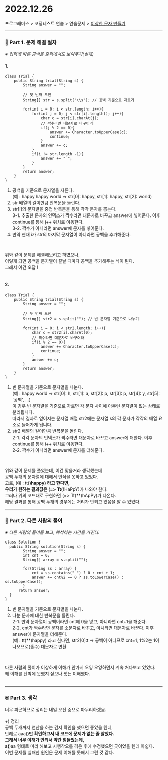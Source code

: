 # 2022.12.26
프로그래머스 > 코딩테스트 연습 > 연습문제 > [이상한 문자 만들기](https://school.programmers.co.kr/learn/courses/30/lessons/12930#)

---
### 📌 Part 1. 문제 해결 절차
_※ 입력에 따른 공백을 출력에서도 보여주기(실패)_<br>
#### 1.
```
class Trial {
    public String trial(String s) {
        String answer = "";

        // 첫 번째 도전
        String[] str = s.split("\\s"); // 공백 기준으로 자르기
        
        for(int i = 0; i < str.length; i++){
            for(int j = 0; j < str[i].length(); j++){
                char c = str[i].charAt(j);
                // 짝수라면 대문자로 바꾸어라
                if(j % 2 == 0){
                    answer += Character.toUpperCase(c);
                    continue;
                }
                answer += c;
            }
            if(i != str.length -1){
                answer += " ";
            }
        }
        return answer;
    }
}
```
1. 공백을 기준으로 문자열을 자른다.<br>
    (예 : happy happy world => str[0]: happy, str[1]: happy, str[2]: world)
2. str 배열의 길이만큼 반복문을 돌린다.
3. str[i]의 문자열을 중첩 반복문을 통해 각각 문자를 뽑는다. <br>
3-1. 추출한 문자의 인덱스가 짝수라면 대문자로 바꾸고 answer에 넣어준다. 이후 continue를 통해 j++ 위치로 이동한다.<br>
3-2. 짝수가 아니라면 answer에 문자를 넣어준다.
4. 만약 현재 i가 str의 마지막 문자열이 아니라면 공백을 추가해준다.
<br>

위와 같이 문제를 해결해보려고 하였으나, <br>
이렇게 되면 공백을 문자열이 끝날 때마다 공백을 추가해주는 식이 된다.<br>
그래서 이건 오답 !<br>
<br>

#### 2.
```
class Trial {
    public String trial(String s) {
        String answer = "";
        
        // 두 번째 도전
        String[] str2 = s.split(""); // 빈 문자열 기준으로 나누기
        
        for(int i = 0; i < str2.length; i++){
            char c = str2[i].charAt(0);
            // 짝수라면 대문자로 바꾸어라
            if(i % 2 == 0){
                answer += Character.toUpperCase(c);
                continue;
            }
            answer += c;
        }
        return answer;
    }
}
```
1.  빈 문자열을 기준으로 문자열을 나눈다.<br>
   (예 : happy world => str[0]: h, str[1]: a, str[2]: p, str[3]: p, str[4]: y, str[5]: '공백', ...)<br>
    이 경우 빈 문자열을 기준으로 자르면 각 문자 사이에 아무런 문자열이 없는 상태로 분리됩니다.<br>
    따라서 결과로 얻어지는 문자열 배열 str2에는 문자열 s의 각 문자가 각각의 배열 요소로 들어가게 됩니다.
2. str2 배열의 길이만큼 반복문을 돌린다.<br>
    2-1. 각각 문자의 인덱스가 짝수라면 대문자로 바꾸고 answer에 더한다. 이후 continue를 통해 i++ 위치로 이동한다.<br>
    2-2. 짝수가 아니라면 answer에 문자를 더해준다.
<br>

위와 같이 문제를 풀었는데, 이건 맞을거라 생각했는데 <br>
공백 두개의 문자열에 대해서 인식을 못하고 있었다.<br>
고로, (예 : tt(**)happy) 라고 한다면, <br>
우리가 원하는 결과값은 (=> Tt(**)HaPpY)가 나와야 한다.<br>
그러나 위의 코드대로 구현하면 (=> Tt(**)hApPy)가 나온다.<br>
해당 결과를 통해 공백 두개의 경우에는 처리가 안되고 있음을 알 수 있었다.
<br>

---
### 📌 Part 2. 다른 사람의 풀이
_※ 다른 사람의 풀이를 보고, 해석하는 시간을 가진다._<br>
```
class Solution {
  public String solution(String s) {
        String answer = "";
        int cnt = 0;
        String[] array = s.split("");

        for(String ss : array) {
            cnt = ss.contains(" ") ? 0 : cnt + 1;
            answer += cnt%2 == 0 ? ss.toLowerCase() : ss.toUpperCase(); 
        }
      return answer;
  }
}
```
1. 빈 문자열을 기준으로 문자열을 나눈다.
2. 나눈 문자에 대한 반복문을 돌린다.<br>
    2-1. 만약 문자열이 공백이라면 cnt에 0을 넣고, 아니라면 cnt+1을 해준다.<br>
    2-2. cnt가 짝수라면 문자를 소문자로 바꾸고, 아니라면 대문자로 바꾼다. 이후 answer에 문자열을 더해준다.<br>
   (예 : tt(**)happy) 라고 한다면, str2[0]:t -> 공백이 아니므로 cnt=1, 1%2는 1이 나오므로(홀수) 대문자로 변환
<br>

다른 사람의 풀이가 이상하게 이해가 안가서 오잉 오잉하면서 계속 쳐다보고 있었다.<br>
왜 이해를 단박에 못했지 싶으나 쨋든 이해했다.<br>
<br>

---
### 🙄 Part 3. 생각
너무 피곤하므로 정리는 내일 오전 중으로 마무리하겠음.<br>
<br>
+) 정리<br>
공백 두개까지 연산을 하는 건지 확인을 했으면 좋았을 텐데,<br>
반례로 aaa(**)만 확인하고서 내 코드에 문제가 없는 줄 알았다.<br>
그래서 너무 이해가 안되서 약간 힘들었는데,<br>
a(**)aa 형태로 미리 해보고 시행착오를 겪은 후에 수정했으면 굿이었을 텐데 아쉽다.<br>
이번 문제를 실패한 원인은 문제 이해를 못해서 그런 것 같다.